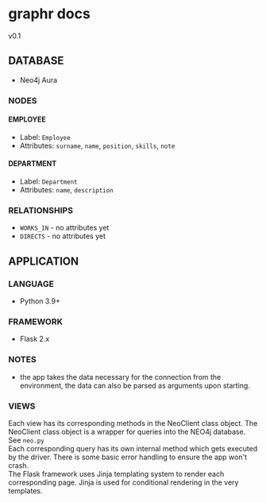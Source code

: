 # graphr docs
v0.1

## DATABASE
- Neo4j Aura
### NODES
#### EMPLOYEE
- Label: ```Employee```
- Attributes: ```surname```, ```name```, ```position```,  ```skills```, ```note```

#### DEPARTMENT
- Label: ```Department```
- Attributes: ```name```, ```description```

### RELATIONSHIPS
- ```WORKS_IN``` - no attributes yet
- ```DIRECTS``` - no attributes yet

## APPLICATION

### LANGUAGE
- Python 3.9+
### FRAMEWORK
- Flask 2.x
### NOTES
- the app takes the data necessary for the connection from the environment, the data can also be parsed as arguments upon starting.
### VIEWS
Each view has its corresponding methods in the NeoClient class object. The NeoClient class object is a wrapper for queries into the NEO4j database. See ```neo.py```  
Each corresponding query has its own internal method which gets executed by the driver. There is some basic error handling to ensure the app won't crash.  
The Flask framework uses Jinja templating system to render each corresponding page. Jinja is used for conditional rendering in the very templates.  